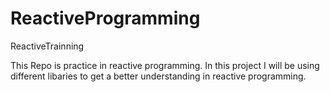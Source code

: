 # ReactiveProgramming
ReactiveTrainning

This Repo is practice in reactive programming. 
In this project I will be using different libaries to get a better understanding in reactive programming.
